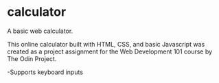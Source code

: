 # calculator
A basic web calculator.

This online calculator built with HTML, CSS, and basic Javascript was created as a project assignment for the Web Development 101 course by The Odin Project.

-Supports keyboard inputs
